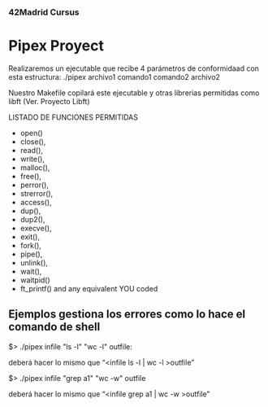 ### 42Madrid Cursus
# Pipex Proyect

Realizaremos un ejecutable que recibe 4 parámetros de conformidaad con esta estructura:
./pipex archivo1 comando1 comando2 archivo2

Nuestro Makefile copilará este ejecutable y otras librerias permitidas como libft (Ver. Proyecto Libft)

LISTADO DE FUNCIONES PERMITIDAS
- open()
- close(), 
- read(), 
- write(),
- malloc(), 
- free(), 
- perror(),
- strerror(), 
- access(), 
- dup(), 
- dup2(),
- execve(), 
- exit(), 
- fork(), 
- pipe(),
- unlink(), 
- wait(), 
- waitpid()
- ft_printf() and any equivalent YOU coded

## Ejemplos  gestiona los errores como lo hace el comando de shell

$> ./pipex infile "ls -l" "wc -l" outfile:

deberá hacer lo mismo que “<infile ls -l | wc -l >outfile”

$> ./pipex infile "grep a1" "wc -w" outfile

deberá hacer lo mismo que “<infile grep a1 | wc -w >outfile”
